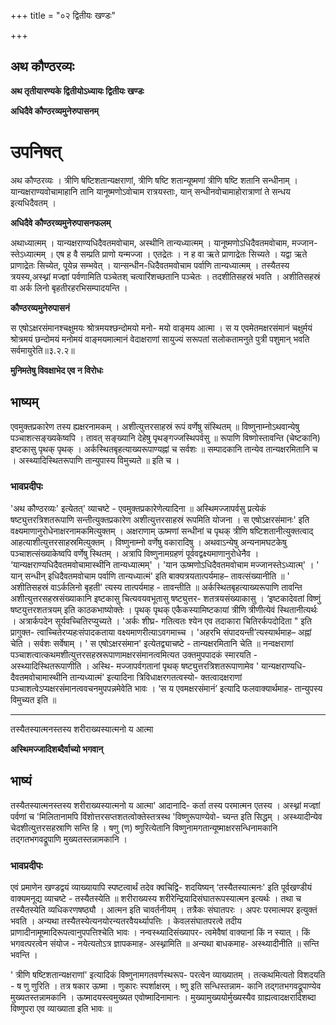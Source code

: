 +++
title = "०२ द्वितीयः खण्डः"

+++


## अथ कौण्ठरव्यः

**अथ तृतीयारण्यके द्वितीयोऽध्यायः द्वितीयः खण्डः**

**अधिदैवे कौण्ठरव्यमुनेरुपासनम्**

# **उपनिषत्**

अथ कौण्ठरव्यः । त्रीणि षष्टिशतान्यक्षराणां, त्रीणि षष्टि शतान्यूष्मणां त्रीणि षष्टि शतानि सन्धीनाम् । यान्यक्षराण्यवोचामाहानि तानि यानूष्मणोऽवोचाम रात्रयस्ताः, यान् सन्धीनवोचामाहोरात्राणां ते सन्धय इत्यधिदैवतम् ।

**अधिदैवे कौण्ठरव्यमुनेरुपासनफलम्**

अथाध्यात्मम् । यान्यक्षराण्यधिदैवतमवोचाम, अस्थीनि तान्यध्यात्मम् । यानूष्मणोऽधिदैवतमवोचाम, मज्जान- स्तेऽध्यात्मम् । एष ह वै सम्प्रति प्राणो यन्मज्जा । एतद्रेतः । न ह वा ऋते प्राणाद्रेतः सिच्यते । यद्वा ऋते प्राणाद्रेतः सिच्येत, पूयेन्न सम्भवेत् । यान्सन्धीन-धिदैवतमवोचाम पर्वाणि तान्यध्यात्मम् । तस्यैतस्य त्रयस्य,अस्थ्नां मज्ज्ञां पर्वणामिति पञ्चेतश् चत्वारिंशच्छतानि पञ्चेतः । तदशीतिसहस्रं भवति । अशीतिसहस्रं वा अर्क लिनो बृहतीरहरभिसम्पादयन्ति ।

**कौण्ठरव्यमुनेरुपासनं**

स एषोऽक्षरसंमानश्चक्षुमयः श्रोत्रमयश्छन्दोमयो मनो- मयो वाङ्मय आत्मा । स य एवमेतमक्षरसंमानं चक्षुर्मयं श्रोत्रमयं छन्दोमयं मनोमयं वाङ्मयमात्मानं वेदाक्षराणां सायुज्यं सरूपतां सलोकतामनुते पुत्री पशुमान् भवति सर्वमायुरेति॥३.२.२॥

**मुनिमतेषु विवक्षाभेद एव न विरोधः**

## भाष्यम्

एवमुक्तप्रकारेण तस्य ह्यक्षरनामकम् । अशीत्युत्तरसाहस्रं रूपं वर्णेषु संस्थितम् ॥ विष्णुनाम्नोऽथवान्येषु पञ्चाशत्सङ्ख्यकेष्वपि । तावत् सङ्ख्यानि देहेषु पृथङ्गज्जस्थिपर्वसु ॥ रूपाणि विष्णोस्तावन्ति (चेष्टकानि) इष्टकासु पृथक् पृथक् । अर्कस्थितबृहत्याख्यरूपाण्यह्नां च सर्वशः ॥ सम्पादकानि तान्येव तान्यक्षरमितानि च । अस्थ्यादिस्थितरूपाणि तान्युपास्य विमुच्यते ॥ इति च ।

### **भावप्रदीपः**

'अथ कौण्ठरव्यः' इत्येतत्' व्याचष्टे - एवमुक्तप्रकारेणेत्यादिना ॥ अस्थिमज्जापर्वसु प्रत्येकं षष्ट्युत्तरत्रिशतरूपाणि सन्तीत्युक्तप्रकारेण अशीत्युत्तरसाहस्रं रूपमिति योजना । स एषोऽक्षरसंमानः' इति वक्ष्यमाणानुरोधेनाक्षरनामकमित्युक्तम् । अक्षराणाम् ऊष्मणां सन्धीनां च पृथक् त्रीणि षष्टिशतानीत्युक्तत्वाद् आहत्याशीत्युत्तरसाहस्रमित्युक्तम् । विष्णुनाम्नो वर्णेषु वकारादिषु । अथवाऽन्येषु अन्यनामघटकेषु पञ्चाशत्संख्याकेष्वपि वर्णेषु स्थितम् । अत्रापि विष्णुनामग्रहणं पूर्ववद्वक्ष्यमाणानुरोधेनैव । ‘यान्यक्षराण्यधिदैवतमवोचामास्थीनि तान्यध्यात्मम्' । 'यान ऊष्मणोऽधिदैवतमवोचाम मज्जानस्तेऽध्यात्म्' । ' यान् सन्धीन् इधिदैवतमवोचाम पर्वाणि तान्यध्यात्मं' इति बाक्यत्रयतात्पर्यमाह– तावत्संख्यानीति ॥ ' अशीतिसहस्रं वाऽर्कलिनो बृहती' त्यस्य तात्पर्यमाह - तावन्तीति ॥ अर्कस्थितबृहत्याख्यरूपाणि तावन्ति अशीत्युत्तरसहस्रसंख्याकानि इष्टकासु चित्यवयवभूतासु षष्ट्युत्तर- शतत्रयसंख्याकासु । ‘इष्टकादेवतां विष्णुं षष्टयुत्तरशतत्रयम् इति काठकभाष्योक्तेः । पृथक् पृथक् एकैकस्यामिष्टकायां त्रीणि त्रीणीत्येवं स्थितानीत्यर्थः । अत्रार्कपदेन सूर्यवच्चितिरप्युच्यते । 'अर्कः शीघ्र- गतित्वतः श्येन एव तदाकारा चितिरर्कपदोदिता " इति प्रागुक्त- त्वाच्चितेरप्यहःसंपादकताया वक्ष्यमाणरीत्याऽवगमाच्च । 'अहरभि संपादयन्ती’त्यस्यार्थमाह– अह्नां चेति । सर्वशः सर्वेषाम् । ' स एषोऽक्षरसंमान' इत्येतद्व्याचष्टे - तान्यक्षरमितानि चेति ॥ नन्वक्षराणां पञ्चाशत्वात्कथमशीत्युत्तरसहस्ररूपाणामक्षरसंमानत्वमित्यत उक्तमुपपादकं स्मारयति - अस्थ्यादिस्थितरूपाणीति । अस्थि- मज्जापर्वगतानां पृथक् षष्ट्युत्तरत्रिशतरूपाणामेव ' यान्यक्षराण्यधि- दैवतमवोचामास्थीनि तान्यध्यात्मं' इत्यादिना त्रिविधाक्षरगतत्वस्यो- क्तत्वादक्षराणां पञ्चाशत्वेऽप्यक्षरसंमानत्ववचनमुपपन्नमेवेति भावः । ‘स य एवमक्षरसंमानं’ इत्यादि फलवाक्यार्थमाह- तान्युपस्य विमुच्यत इति ॥

------------------------------------------------------------------------

तस्यैतस्यात्मनस्तस्य शरीराख्यस्यात्मनो य आत्मा

**अस्थिमज्जादिशब्दैर्वाच्यो भगवान्**

## भाष्यं

तस्यैतस्यात्मनस्तस्य शरीराख्यस्यात्मनो य आत्मा' आदानादि- कर्ता तस्य परमात्मन एतस्य । अस्थ्नां मज्ज्ञां पर्वणां च 'मिलितानामपि विंशोत्तरसप्तशतत्वोक्तेस्तत्रस्थ 'विष्णुरूपाण्येवो- च्यन्त इति सिद्धम् । अस्थ्यादीन्येव चेदशीत्युत्तरसहस्राणि सन्ति हि । षणु (ण) ष्णुरित्येतानि विष्णुनामगतान्यूष्माक्षरसन्धिनामकानि तद्गतभगवद्रूपाणि मुख्यतस्तन्नामकानि ।

### **भावप्रदीपः**

एवं प्रमाणेन खण्डद्वयं व्याख्यायापि स्पष्टत्वार्थं तदेव क्वचिद्वि- शदयिष्यन् ‘तस्यैतस्यात्मनः' इति पूर्वखण्डीयं वाक्यमनूद्य व्याचष्टे - तस्यैतस्येति ॥ शरीराख्यस्य शरीरेन्द्रियादिसंघातरूपस्यात्मन इत्यर्थः । तथा च तस्यैतस्येति व्यधिकरणषष्ठ्यौ । आत्मन इति चावर्तनीयम् । तत्रैकः संघातपरः । अपरः परमात्मपर इत्युक्तं भवति । अन्यथा तस्यैतस्येत्यनयोरन्यतरवैयर्थ्यापत्तिः । केवलसंघातपरत्वे तदीय प्राणादीनामूष्मादिरूपत्वानुपपत्तिश्चेति भावः । नन्वस्थ्यादिसंख्यापर- त्वमेवैषां वाक्यानां किं न स्यात् । किं भगवत्परत्वेन संयोज - नयेत्यतोऽत्र ज्ञापकमाह- अस्थ्नामिति ॥ अन्यथा बाधकमाह- अस्थ्यादीनीति ॥ सन्ति भवन्ति ।

' त्रीणि षष्टिशतान्यक्षराणां' इत्यादिकं विष्णुनामगतवर्णस्थरूप- परत्वेन व्याख्यातम् । तत्कथमित्यतो विशदयति - ष णु णुरिति । तत्र षकार ऊष्मा । णुकारः स्पर्शाक्षरम् । ष्णु इति सन्धिस्तन्नाम- कानि तद्गतभगवद्रूपाण्येव मुख्यतस्तन्नामकानि । ऊष्मादयस्त्वमुख्यत एवोष्मादिनामानः । मुख्यामुख्ययोर्मुख्यस्यैव ग्राह्यत्वादक्षरादिशब्दा विष्णुपरा एव व्याख्याता इति भावः ॥

